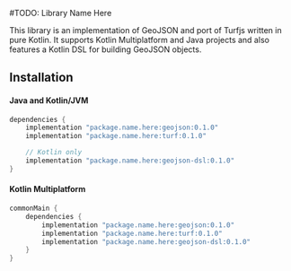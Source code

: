 #TODO: Library Name Here

This library is an implementation of GeoJSON and port of Turfjs written in pure Kotlin. It supports Kotlin Multiplatform
and Java projects and also features a Kotlin DSL for building GeoJSON objects.

## Installation

#### Java and Kotlin/JVM

```groovy
dependencies {
    implementation "package.name.here:geojson:0.1.0"
    implementation "package.name.here:turf:0.1.0"

    // Kotlin only
    implementation "package.name.here:geojson-dsl:0.1.0" 
}
```

#### Kotlin Multiplatform
```groovy
commonMain {
    dependencies {
        implementation "package.name.here:geojson:0.1.0"
        implementation "package.name.here:turf:0.1.0"
        implementation "package.name.here:geojson-dsl:0.1.0" 
    }
}
```